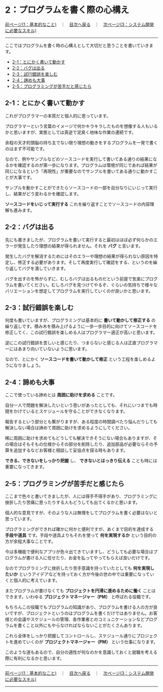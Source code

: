 # 2：プログラムを書く際の心構え

[前ページ(1：基本的なこと)](./1-01.md)　｜　[目次へ戻る](./index.md)　｜　[次ページ(3：システム開発に必要なスキル)](./3-01.md)
- - -

ここではプログラムを書く時の心構えとして大切だと思うことを書いていきます。

- [2-1：とにかく書いて動かす](#2-1とにかく書いて動かす)
- [2-2：バグは出る](#2-2バグは出る)
- [2-3：試行錯誤を楽しむ](#2-3試行錯誤を楽しむ)
- [2-4：諦めも大事](#2-4諦めも大事)
- [2-5：プログラミングが苦手だと感じたら](#2-5プログラミングが苦手だと感じたら)

## 2-1：とにかく書いて動かす

これがプログラマーの本質だと個人的に思っています。

プログラマーという言葉のイメージで何かキラキラしたものを想像する人もいるかと思いますが、実態としては真逆で泥臭く地味な作業の連続です。

余程の天才的頭脳の持ち主でない限り理想の動きをするプログラムを一発で書くのはまず不可能です。

なので、例やサンプルなどのソースコードを実行して書いてある通りの結果になるかを確認するのが第一歩になります。プログラムは環境が同じであれば結果が同じになるという「再現性」が重要なのでサンプルを書いてある通りに動かすことが大事です。

サンプルを動かすことができたらソースコードの一部を自分なりにいじって実行し、結果がどう変わるかを確認します。

 **ソースコードをいじって実行する** これを繰り返すことでソースコードの内容理解も進みます。

## 2-2：バグは出る

先にも書きましたが、プログラムを書いて実行すると最初はほぼ必ず何らかのエラーが発生したり理想の結果が得られません。それを **バグ** と言います。

発生したバグを解消するためにはそのエラーや理想の結果が得られない原因を特定し、修正する必要があります。そして再度実行して確認をする、というのを繰り返してバグを潰していきます。

バグを出すのを怖がらずに、むしろバグは出るものだという前提で気楽にプログラムを書いてください。むしろバグを見つけてやるぞ、ぐらいの気持ちで様々なバリエーションを想定してプログラムを実行していくのが良いかと思います。

## 2-3：試行錯誤を楽しむ

何度も書いていますが、プログラミングは基本的に **書いて動かして修正する** の繰り返しです。積み木を積み上げるように一歩一歩目的に向けてソースコードを修正してく、この試行錯誤を楽しめる人はプログラマー適正が高いと思います。

逆にこの試行錯誤を苦しいと感じたり、つまらないと感じる人は正直プログラマーにはあまり向いていないように思います。

なので、とにかく **ソースコードを書いて動かして修正** という工程を楽しめるようになりましょう。

## 2-4：諦めも大事

ここで使っている諦めとは **周囲に助けを求める** ことです。

自分一人で問題を解決したいという思いがあったとしても、それにいつまでも時間をかけているとスケジュールを守ることができなくなります。

報告するという部分とも繋がりますが、ある程度の時間調べたり悩んだりしても解決しない場合は諦めて周囲に助けを求めるようにしてください。

稀に周囲に助けを求めてもどうしても解決できそうにない場合もありますが、その場合はそもそもの仕様からその部分を削除したり、追加部品が必要ならその予算を追加するなどお客様と相談して妥協点を探る時もあります。

 **できる、できないをしっかり把握** し、 **できないとはっきり伝える** ことも時には重要になってきます。

## 2-5：プログラミングが苦手だと感じたら

ここまで色々と書いてきましたが、人には得手不得手があり、プログラミングに挫折したり苦痛に思ったりする人もどうしても出てくるかと思います。

個人的な意見ですが、そのような人は無理をしてプログラムを書く必要はないと思っています。

プログラミングができれば確かに何かと便利ですが、あくまで目的を達成する **手段や道具** です。手段や道具よりもそれを使って **何を実現するか** という目的の方が余程大事なことです。

今は多機能で便利なアプリが色々出てきていますし、どうしても必要な場合はプログラムが書ける人に任せたり、お金を払ってやってもらえば良いだけです。

なのでプログラミングに挫折したり苦手意識を持っていたとしても **何を実現したいか** というアイデアなどを持っておく方が今後の世の中では重要になっていくと個人的に考えています。

またプログラムが書けなくても **プロジェクトを円滑に進めるために働く** ことはできます。いわゆる **プロジェクトマネージャー（PM）** と呼ばれる役職です。

もちろんこの役職でもプログラムの知識があり、プログラムを書ける人の方が良いですが、プロジェクトというのはプログラムを書くだけではありません。お客様との会議やスケジュールの管理、各作業者とのコミュニケーションなどプログラムを書くこと以外にもやらなければならないことがたくさんあります。

これら全体をしっかり把握してコントロールし、スケジュール通りにプロジェクトを進めていくのが **プロジェクトマネージャー（PM）** という仕事になります。

このような道もあるので、自分の適性が何なのかを意識しておくと就職を考える際に有利になるかと思います。

- - -
[前ページ(1：基本的なこと)](./1-01.md)　｜　[目次へ戻る](./index.md)　｜　[次ページ(3：システム開発に必要なスキル)](./3-01.md)
- - -